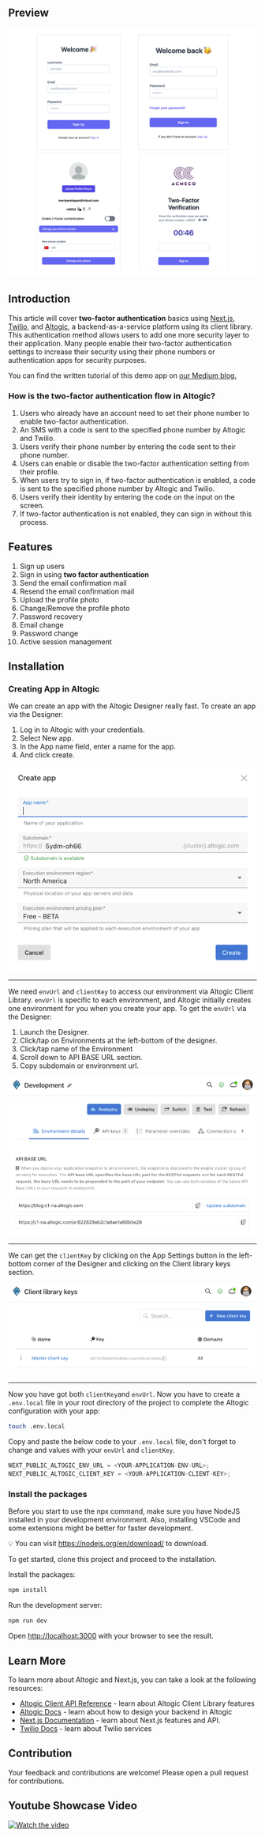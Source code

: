 ## Preview

![picture alt](./public/preview.png "Preview image of two-factor authentication demo app using Altogic, Twilio, and Next.JS")

## Introduction

This article will cover **two-factor authentication** basics using [Next.js](https://nextjs.org/), [Twilio](https://twilio.com), and [Altogic](https://www.altogic.com), a backend-as-a-service platform using its client library. This authentication method allows users to add one more security layer to their application. Many people enable their two-factor authentication settings to increase their security using their phone numbers or authentication apps for security purposes.

You can find the written tutorial of this demo app on [our Medium blog.](https://medium.com/@mertyerekapan/42770195ba5)

### How is the two-factor authentication flow in Altogic?

1. Users who already have an account need to set their phone number to enable two-factor authentication.
2. An SMS with a code is sent to the specified phone number by Altogic and Twilio.
3. Users verify their phone number by entering the code sent to their phone number.
4. Users can enable or disable the two-factor authentication setting from their profile.
5. When users try to sign in, if two-factor authentication is enabled, a code is sent to the specified phone number by Altogic and Twilio.
6. Users verify their identity by entering the code on the input on the screen.
7. If two-factor authentication is not enabled, they can sign in without this process.

## Features

1. Sign up users
2. Sign in using **two factor authentication**
3. Send the email confirmation mail
4. Resend the email confirmation mail
5. Upload the profile photo
6. Change/Remove the profile photo
7. Password recovery
8. Email change
9. Password change
10. Active session management

## Installation

### Creating App in Altogic

We can create an app with the Altogic Designer really fast. To create an app via the Designer:

1. Log in to Altogic with your credentials.
2. Select New app.
3. In the App name field, enter a name for the app.
4. And click create.

![picture alt](./public/createApp.png "Create an app in Altogic Designer")

---

We need `envUrl` and `clientKey` to access our environment via Altogic Client Library. `envUrl` is specific to each environment, and Altogic initially creates one environment for you when you create your app. To get the `envUrl` via the Designer:

1. Launch the Designer.
2. Click/tap on Environments at the left-bottom of the designer.
3. Click/tap name of the Environment
4. Scroll down to API BASE URL section.
5. Copy subdomain or environment url.

![picture alt](./public/getEnvUrl.png "Get the environment URL in Altogic Designer")

---

We can get the `clientKey` by clicking on the App Settings button in the left-bottom corner of the Designer and clicking on the Client library keys section.

![picture alt](./public/clientKey.png "Get the client key in Altogic Designer")

---

Now you have got both `clientKey`and `envUrl`. Now you have to create a `.env.local` file in your root directory of the project to complete the Altogic configuration with your app:

```bash
touch .env.local
```

Copy and paste the below code to your `.env.local` file, don't forget to change <YOUR-APPLICATION-ENV-URL> and <YOUR-APPLICATION-CLIENT-KEY> values with your `envUrl` and `clientKey`.

```javascript
NEXT_PUBLIC_ALTOGIC_ENV_URL = <YOUR-APPLICATION-ENV-URL>;
NEXT_PUBLIC_ALTOGIC_CLIENT_KEY = <YOUR-APPLICATION-CLIENT-KEY>;
```

### Install the packages

Before you start to use the npx command, make sure you have NodeJS installed in your development environment. Also, installing VSCode and some extensions might be better for faster development.

💡 You can visit https://nodejs.org/en/download/ to download.

To get started, clone this project and proceed to the installation.

Install the packages:

```bash
npm install
```

Run the development server:

```bash
npm run dev
```

Open [http://localhost:3000](http://localhost:3000) with your browser to see the result.

## Learn More

To learn more about Altogic and Next.js, you can take a look at the following resources:

- [Altogic Client API Reference](https://clientapi.altogic.com/v1.3.1/modules.html) - learn about Altogic Client Library features
- [Altogic Docs](https://docs.altogic.com/) - learn about how to design your backend in Altogic
- [Next.js Documentation](https://nextjs.org/docs) - learn about Next.js features and API.
- [Twilio Docs](https://www.twilio.com/docs) - learn about Twilio services

## Contribution

Your feedback and contributions are welcome! Please open a pull request for contributions.

## Youtube Showcase Video

[![Watch the video](https://img.youtube.com/vi/iZHgR1_W8vk/0.jpg)](https://www.youtube.com/watch?v=iZHgR1_W8vk)
